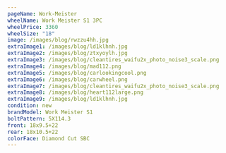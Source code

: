 ```yaml
---
pageName: Work-Meister
wheelName: Work Meister S1 3PC
wheelPrice: 3360
wheelSize: "18"
image: /images/blog/rwzzu4hh.jpg
extraImage1: /images/blog/ld1klhnh.jpg
extraImage2: /images/blog/ztxyoylh.jpg
extraImage3: /images/blog/cleantires_waifu2x_photo_noise3_scale.png
extraImage4: /images/blog/mad112.png
extraImage5: /images/blog/carlookingcool.png
extraImage6: /images/blog/carwheel.png
extraImage7: /images/blog/cleantires_waifu2x_photo_noise3_scale.png
extraImage8: /images/blog/heart112large.png
extraImage9: /images/blog/ld1klhnh.jpg
condition: new
brandModel: Work Meister S1
boltPattern: 5X114.3
front: 18x9.5+22
rear: 18x10.5+22
colorFace: Diamond Cut SBC
---
```

